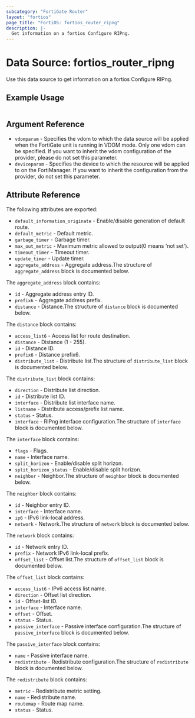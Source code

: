 ```yaml
---
subcategory: "FortiGate Router"
layout: "fortios"
page_title: "FortiOS: fortios_router_ripng"
description: |-
  Get information on a fortios Configure RIPng.
---
```


# Data Source: fortios_router_ripng
Use this data source to get information on a fortios Configure RIPng.


## Example Usage

```hcl

```

## Argument Reference

* `vdomparam` - Specifies the vdom to which the data source will be applied when the FortiGate unit is running in VDOM mode. Only one vdom can be specified. If you want to inherit the vdom configuration of the provider, please do not set this parameter.
* `deviceparam` - Specifies the device to which the resource will be applied to on the FortiManager. If you want to inherit the configuration from the provider, do not set this parameter.

## Attribute Reference

The following attributes are exported:

* `default_information_originate` - Enable/disable generation of default route.
* `default_metric` - Default metric.
* `garbage_timer` - Garbage timer.
* `max_out_metric` - Maximum metric allowed to output(0 means 'not set').
* `timeout_timer` - Timeout timer.
* `update_timer` - Update timer.
* `aggregate_address` - Aggregate address.The structure of `aggregate_address` block is documented below.

The `aggregate_address` block contains:

* `id` - Aggregate address entry ID.
* `prefix6` - Aggregate address prefix.
* `distance` - Distance.The structure of `distance` block is documented below.

The `distance` block contains:

* `access_list6` - Access list for route destination.
* `distance` - Distance (1 - 255).
* `id` - Distance ID.
* `prefix6` - Distance prefix6.
* `distribute_list` - Distribute list.The structure of `distribute_list` block is documented below.

The `distribute_list` block contains:

* `direction` - Distribute list direction.
* `id` - Distribute list ID.
* `interface` - Distribute list interface name.
* `listname` - Distribute access/prefix list name.
* `status` - Status.
* `interface` - RIPng interface configuration.The structure of `interface` block is documented below.

The `interface` block contains:

* `flags` - Flags.
* `name` - Interface name.
* `split_horizon` - Enable/disable split horizon.
* `split_horizon_status` - Enable/disable split horizon.
* `neighbor` - Neighbor.The structure of `neighbor` block is documented below.

The `neighbor` block contains:

* `id` - Neighbor entry ID.
* `interface` - Interface name.
* `ip6` - IPv6 link-local address.
* `network` - Network.The structure of `network` block is documented below.

The `network` block contains:

* `id` - Network entry ID.
* `prefix` - Network IPv6 link-local prefix.
* `offset_list` - Offset list.The structure of `offset_list` block is documented below.

The `offset_list` block contains:

* `access_list6` - IPv6 access list name.
* `direction` - Offset list direction.
* `id` - Offset-list ID.
* `interface` - Interface name.
* `offset` - Offset.
* `status` - Status.
* `passive_interface` - Passive interface configuration.The structure of `passive_interface` block is documented below.

The `passive_interface` block contains:

* `name` - Passive interface name.
* `redistribute` - Redistribute configuration.The structure of `redistribute` block is documented below.

The `redistribute` block contains:

* `metric` - Redistribute metric setting.
* `name` - Redistribute name.
* `routemap` - Route map name.
* `status` - Status.
